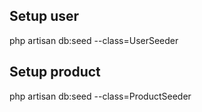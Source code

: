 ## Setup user
php artisan db:seed --class=UserSeeder

## Setup product
php artisan db:seed --class=ProductSeeder
